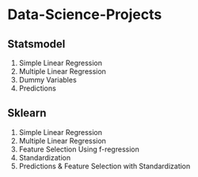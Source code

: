 # Data-Science-Projects

## Statsmodel

1. Simple Linear Regression
2. Multiple Linear Regression
3. Dummy Variables
4. Predictions

## Sklearn

1. Simple Linear Regression
2. Multiple Linear Regression
3. Feature Selection Using f-regression
4. Standardization
5. Predictions & Feature Selection with Standardization
